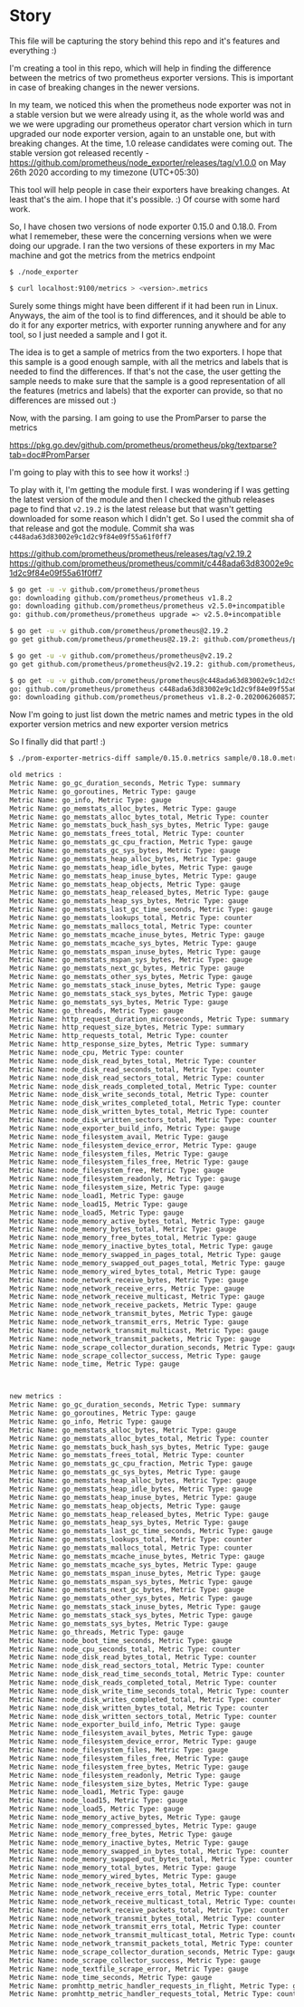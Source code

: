 # Story

This file will be capturing the story behind this repo and it's features and
everything :)

I'm creating a tool in this repo, which will help in finding the difference
between the metrics of two prometheus exporter versions. This is important in
case of breaking changes in the newer versions.

In my team, we noticed this when the prometheus node exporter was not in a
stable version but we were already using it, as the whole world was and we
we were upgrading our prometheus operator chart version which in turn upgraded
our node exporter version, again to an unstable one, but with breaking changes.
At the time, 1.0 release candidates were coming out. The stable version got
released recently - https://github.com/prometheus/node_exporter/releases/tag/v1.0.0 
on May 26th 2020 according to my timezone (UTC+05:30)

This tool will help people in case their exporters have breaking changes.
At least that's the aim. I hope that it's possible. :) Of course with some
hard work.

So, I have chosen two versions of node exporter 0.15.0 and 0.18.0. From what I
rememeber, these were the concerning versions when we were doing our upgrade.
I ran the two versions of these exporters in my Mac machine and got the metrics
from the metrics endpoint

```bash
$ ./node_exporter
```

```bash
$ curl localhost:9100/metrics > <version>.metrics
```

Surely some things might have been different if it had been run in Linux.
Anyways, the aim of the tool is to find differences, and it should be able to
do it for any exporter metrics, with exporter running anywhere and for any
tool, so I just needed a sample and I got it.

The idea is to get a sample of metrics from the two exporters. I hope that this
sample is a good enough sample, with all the metrics and labels that is needed
to find the differences. If that's not the case, the user getting the sample
needs to make sure that the sample is a good representation of all the features
(metrics and labels) that the exporter can provide, so that no differences are
missed out :)

Now, with the parsing. I am going to use the PromParser to parse the metrics

https://pkg.go.dev/github.com/prometheus/prometheus/pkg/textparse?tab=doc#PromParser

I'm going to play with this to see how it works! :)

To play with it, I'm getting the module first. I was wondering if I was getting
the latest version of the module and then I checked the github releases page
to find that `v2.19.2` is the latest release but that wasn't getting downloaded
for some reason which I didn't get. So I used the commit sha of that release
and got the module. Commit sha was `c448ada63d83002e9c1d2c9f84e09f55a61f0ff7`

https://github.com/prometheus/prometheus/releases/tag/v2.19.2
https://github.com/prometheus/prometheus/commit/c448ada63d83002e9c1d2c9f84e09f55a61f0ff7

```bash
$ go get -u -v github.com/prometheus/prometheus
go: downloading github.com/prometheus/prometheus v1.8.2
go: downloading github.com/prometheus/prometheus v2.5.0+incompatible
go: github.com/prometheus/prometheus upgrade => v2.5.0+incompatible

$ go get -u -v github.com/prometheus/prometheus@2.19.2
go get github.com/prometheus/prometheus@2.19.2: github.com/prometheus/prometheus@2.19.2: invalid version: unknown revision 2.19.2

$ go get -u -v github.com/prometheus/prometheus@v2.19.2
go get github.com/prometheus/prometheus@v2.19.2: github.com/prometheus/prometheus@v2.19.2: invalid version: module contains a go.mod file, so major version must be compatible: should be v0 or v1, not v2

$ go get -u -v github.com/prometheus/prometheus@c448ada63d83002e9c1d2c9f84e09f55a61f0ff7
go: github.com/prometheus/prometheus c448ada63d83002e9c1d2c9f84e09f55a61f0ff7 => v1.8.2-0.20200626085723-c448ada63d83
go: downloading github.com/prometheus/prometheus v1.8.2-0.20200626085723-c448ada63d83
```

Now I'm going to just list down the metric names and metric types in the old
exporter version metrics and new exporter version metrics

So I finally did that part! :)

```bash
$ ./prom-exporter-metrics-diff sample/0.15.0.metrics sample/0.18.0.metrics

old metrics : 
Metric Name: go_gc_duration_seconds, Metric Type: summary
Metric Name: go_goroutines, Metric Type: gauge
Metric Name: go_info, Metric Type: gauge
Metric Name: go_memstats_alloc_bytes, Metric Type: gauge
Metric Name: go_memstats_alloc_bytes_total, Metric Type: counter
Metric Name: go_memstats_buck_hash_sys_bytes, Metric Type: gauge
Metric Name: go_memstats_frees_total, Metric Type: counter
Metric Name: go_memstats_gc_cpu_fraction, Metric Type: gauge
Metric Name: go_memstats_gc_sys_bytes, Metric Type: gauge
Metric Name: go_memstats_heap_alloc_bytes, Metric Type: gauge
Metric Name: go_memstats_heap_idle_bytes, Metric Type: gauge
Metric Name: go_memstats_heap_inuse_bytes, Metric Type: gauge
Metric Name: go_memstats_heap_objects, Metric Type: gauge
Metric Name: go_memstats_heap_released_bytes, Metric Type: gauge
Metric Name: go_memstats_heap_sys_bytes, Metric Type: gauge
Metric Name: go_memstats_last_gc_time_seconds, Metric Type: gauge
Metric Name: go_memstats_lookups_total, Metric Type: counter
Metric Name: go_memstats_mallocs_total, Metric Type: counter
Metric Name: go_memstats_mcache_inuse_bytes, Metric Type: gauge
Metric Name: go_memstats_mcache_sys_bytes, Metric Type: gauge
Metric Name: go_memstats_mspan_inuse_bytes, Metric Type: gauge
Metric Name: go_memstats_mspan_sys_bytes, Metric Type: gauge
Metric Name: go_memstats_next_gc_bytes, Metric Type: gauge
Metric Name: go_memstats_other_sys_bytes, Metric Type: gauge
Metric Name: go_memstats_stack_inuse_bytes, Metric Type: gauge
Metric Name: go_memstats_stack_sys_bytes, Metric Type: gauge
Metric Name: go_memstats_sys_bytes, Metric Type: gauge
Metric Name: go_threads, Metric Type: gauge
Metric Name: http_request_duration_microseconds, Metric Type: summary
Metric Name: http_request_size_bytes, Metric Type: summary
Metric Name: http_requests_total, Metric Type: counter
Metric Name: http_response_size_bytes, Metric Type: summary
Metric Name: node_cpu, Metric Type: counter
Metric Name: node_disk_read_bytes_total, Metric Type: counter
Metric Name: node_disk_read_seconds_total, Metric Type: counter
Metric Name: node_disk_read_sectors_total, Metric Type: counter
Metric Name: node_disk_reads_completed_total, Metric Type: counter
Metric Name: node_disk_write_seconds_total, Metric Type: counter
Metric Name: node_disk_writes_completed_total, Metric Type: counter
Metric Name: node_disk_written_bytes_total, Metric Type: counter
Metric Name: node_disk_written_sectors_total, Metric Type: counter
Metric Name: node_exporter_build_info, Metric Type: gauge
Metric Name: node_filesystem_avail, Metric Type: gauge
Metric Name: node_filesystem_device_error, Metric Type: gauge
Metric Name: node_filesystem_files, Metric Type: gauge
Metric Name: node_filesystem_files_free, Metric Type: gauge
Metric Name: node_filesystem_free, Metric Type: gauge
Metric Name: node_filesystem_readonly, Metric Type: gauge
Metric Name: node_filesystem_size, Metric Type: gauge
Metric Name: node_load1, Metric Type: gauge
Metric Name: node_load15, Metric Type: gauge
Metric Name: node_load5, Metric Type: gauge
Metric Name: node_memory_active_bytes_total, Metric Type: gauge
Metric Name: node_memory_bytes_total, Metric Type: gauge
Metric Name: node_memory_free_bytes_total, Metric Type: gauge
Metric Name: node_memory_inactive_bytes_total, Metric Type: gauge
Metric Name: node_memory_swapped_in_pages_total, Metric Type: gauge
Metric Name: node_memory_swapped_out_pages_total, Metric Type: gauge
Metric Name: node_memory_wired_bytes_total, Metric Type: gauge
Metric Name: node_network_receive_bytes, Metric Type: gauge
Metric Name: node_network_receive_errs, Metric Type: gauge
Metric Name: node_network_receive_multicast, Metric Type: gauge
Metric Name: node_network_receive_packets, Metric Type: gauge
Metric Name: node_network_transmit_bytes, Metric Type: gauge
Metric Name: node_network_transmit_errs, Metric Type: gauge
Metric Name: node_network_transmit_multicast, Metric Type: gauge
Metric Name: node_network_transmit_packets, Metric Type: gauge
Metric Name: node_scrape_collector_duration_seconds, Metric Type: gauge
Metric Name: node_scrape_collector_success, Metric Type: gauge
Metric Name: node_time, Metric Type: gauge



new metrics : 
Metric Name: go_gc_duration_seconds, Metric Type: summary
Metric Name: go_goroutines, Metric Type: gauge
Metric Name: go_info, Metric Type: gauge
Metric Name: go_memstats_alloc_bytes, Metric Type: gauge
Metric Name: go_memstats_alloc_bytes_total, Metric Type: counter
Metric Name: go_memstats_buck_hash_sys_bytes, Metric Type: gauge
Metric Name: go_memstats_frees_total, Metric Type: counter
Metric Name: go_memstats_gc_cpu_fraction, Metric Type: gauge
Metric Name: go_memstats_gc_sys_bytes, Metric Type: gauge
Metric Name: go_memstats_heap_alloc_bytes, Metric Type: gauge
Metric Name: go_memstats_heap_idle_bytes, Metric Type: gauge
Metric Name: go_memstats_heap_inuse_bytes, Metric Type: gauge
Metric Name: go_memstats_heap_objects, Metric Type: gauge
Metric Name: go_memstats_heap_released_bytes, Metric Type: gauge
Metric Name: go_memstats_heap_sys_bytes, Metric Type: gauge
Metric Name: go_memstats_last_gc_time_seconds, Metric Type: gauge
Metric Name: go_memstats_lookups_total, Metric Type: counter
Metric Name: go_memstats_mallocs_total, Metric Type: counter
Metric Name: go_memstats_mcache_inuse_bytes, Metric Type: gauge
Metric Name: go_memstats_mcache_sys_bytes, Metric Type: gauge
Metric Name: go_memstats_mspan_inuse_bytes, Metric Type: gauge
Metric Name: go_memstats_mspan_sys_bytes, Metric Type: gauge
Metric Name: go_memstats_next_gc_bytes, Metric Type: gauge
Metric Name: go_memstats_other_sys_bytes, Metric Type: gauge
Metric Name: go_memstats_stack_inuse_bytes, Metric Type: gauge
Metric Name: go_memstats_stack_sys_bytes, Metric Type: gauge
Metric Name: go_memstats_sys_bytes, Metric Type: gauge
Metric Name: go_threads, Metric Type: gauge
Metric Name: node_boot_time_seconds, Metric Type: gauge
Metric Name: node_cpu_seconds_total, Metric Type: counter
Metric Name: node_disk_read_bytes_total, Metric Type: counter
Metric Name: node_disk_read_sectors_total, Metric Type: counter
Metric Name: node_disk_read_time_seconds_total, Metric Type: counter
Metric Name: node_disk_reads_completed_total, Metric Type: counter
Metric Name: node_disk_write_time_seconds_total, Metric Type: counter
Metric Name: node_disk_writes_completed_total, Metric Type: counter
Metric Name: node_disk_written_bytes_total, Metric Type: counter
Metric Name: node_disk_written_sectors_total, Metric Type: counter
Metric Name: node_exporter_build_info, Metric Type: gauge
Metric Name: node_filesystem_avail_bytes, Metric Type: gauge
Metric Name: node_filesystem_device_error, Metric Type: gauge
Metric Name: node_filesystem_files, Metric Type: gauge
Metric Name: node_filesystem_files_free, Metric Type: gauge
Metric Name: node_filesystem_free_bytes, Metric Type: gauge
Metric Name: node_filesystem_readonly, Metric Type: gauge
Metric Name: node_filesystem_size_bytes, Metric Type: gauge
Metric Name: node_load1, Metric Type: gauge
Metric Name: node_load15, Metric Type: gauge
Metric Name: node_load5, Metric Type: gauge
Metric Name: node_memory_active_bytes, Metric Type: gauge
Metric Name: node_memory_compressed_bytes, Metric Type: gauge
Metric Name: node_memory_free_bytes, Metric Type: gauge
Metric Name: node_memory_inactive_bytes, Metric Type: gauge
Metric Name: node_memory_swapped_in_bytes_total, Metric Type: counter
Metric Name: node_memory_swapped_out_bytes_total, Metric Type: counter
Metric Name: node_memory_total_bytes, Metric Type: gauge
Metric Name: node_memory_wired_bytes, Metric Type: gauge
Metric Name: node_network_receive_bytes_total, Metric Type: counter
Metric Name: node_network_receive_errs_total, Metric Type: counter
Metric Name: node_network_receive_multicast_total, Metric Type: counter
Metric Name: node_network_receive_packets_total, Metric Type: counter
Metric Name: node_network_transmit_bytes_total, Metric Type: counter
Metric Name: node_network_transmit_errs_total, Metric Type: counter
Metric Name: node_network_transmit_multicast_total, Metric Type: counter
Metric Name: node_network_transmit_packets_total, Metric Type: counter
Metric Name: node_scrape_collector_duration_seconds, Metric Type: gauge
Metric Name: node_scrape_collector_success, Metric Type: gauge
Metric Name: node_textfile_scrape_error, Metric Type: gauge
Metric Name: node_time_seconds, Metric Type: gauge
Metric Name: promhttp_metric_handler_requests_in_flight, Metric Type: gauge
Metric Name: promhttp_metric_handler_requests_total, Metric Type: counter
```
